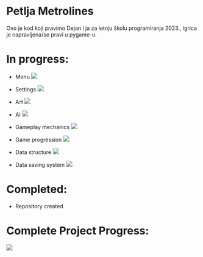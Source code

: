 # Petlja Metrolines

Ovo je kod koji pravimo Dejan i ja za letnju školu programiranja 2023., igrica je napravljena/se pravi u pygame-u.


# In progress:
* Menu
![](https://geps.dev/progress/60)

* Settings
![](https://geps.dev/progress/0)

* Art
![](https://geps.dev/progress/53)

* AI
![](https://geps.dev/progress/0)

* Gameplay mechanics
![](https://geps.dev/progress/40)

* Game progression
![](https://geps.dev/progress/0)

* Data structure
![](https://geps.dev/progress/0)

* Data saving system
![](https://geps.dev/progress/0)

# Completed:

* Repository created

# Complete Project Progress:

![](https://geps.dev/progress/31)
